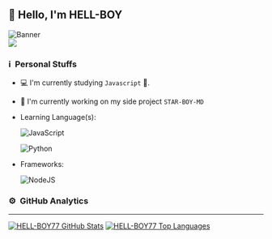 ## 👋 Hello, I'm HELL-BOY

![Banner](592c722e0717b1c01656e0395f067e45.jpg) <br />
[<img src="https://img.shields.io/badge/instagram-%23E4405F.svg?&style=for-the-badge&logo=instagram&logoColor=white">](https://instagram.com/st4.r_boy?igshid=YmMyMTA2M2Y=)

### ℹ &nbsp;Personal Stuffs
- 💻 I'm currently studying `Javascript` 🚀.
- 🔭 I'm currently working on my side project `STAR-BOY-MD`
- Learning Language(s): &nbsp;

  ![JavaScript](https://img.shields.io/badge/JavaScript-323330?style=for-the-badge&logo=javascript&logoColor=F7DF1E)
  
  ![Python](https://img.shields.io/badge/python-323330?style=for-the-badge&logo=python&logoColor=blue)

- Frameworks: &nbsp;

  ![NodeJS](https://img.shields.io/badge/Node.js-43853D?style=for-the-badge&logo=node.js&logoColor=white)


### ⚙ &nbsp;GitHub Analytics

---

[![HELL-BOY77 GitHub Stats](https://github-readme-stats.vercel.app/api?username=ST4R-BOY&show_icons=true&hide=issues&theme=radical)](https://github-readme-stats.vercel.app)
[![HELL-BOY77 Top Languages](https://github-readme-stats.vercel.app/api/top-langs?username=ST4R-BOY&layout=compact&theme=radical)](https://github-readme-stats.vercel.app)
